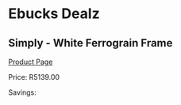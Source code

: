 
# Ebucks Dealz
## Simply - White Ferrograin Frame
[Product Page](https://www.ebucks.com/web/shop/productSelected.do?prodId=960091945&catId=1130195724)

Price: R5139.00

Savings: 


	